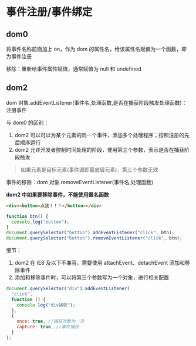 # 事件注册/事件绑定

## dom0

将事件名称前面加上 on，作为 dom 的属性名，给该属性名赋值为一个函数，即为事件注册

移除：重新给事件属性赋值，通常赋值为 null 和 undefined

## dom2

dom 对象.addEventListener(事件名,处理函数,是否在捕获阶段触发处理函数)：注册事件

与 dom0 的区别：

1. dom2 可以可以为某个元素的同一个事件，添加多个处理程序；按照注册的先后顺序运行
2. dom2 允许开发者控制时间处理的阶段，使用第三个参数，表示是否在捕获阶段触发

> 如果元素是目标元素(事件源即最底层元素)，第三个参数无效

事件的移除：dom 对象.removeEventListener(事件名,处理函数)

**dom2 中如果要移除事件，不能使用匿名函数**

```html
<div><button>点我！！！</button></div>
```

```js
function btn() {
  console.log("button");
}
document.querySelector("button").addEventListener("click", btn);
document.querySelector("button").removeEventListener("click", btn);
```

细节：

1. dom2 在 IE8 及以下不兼容，需要使用 attachEvent、detachEvent 添加和移除事件
2. 添加和移除事件时，可以将第三个参数写为一个对象，进行相关配置

```js
document.querySelector("div").addEventListener(
  "click",
  function () {
    console.log("div捕获");
  },
  {
    once: true, //捕获次数为一次
    capture: true, //事件捕获
  }
);
```
